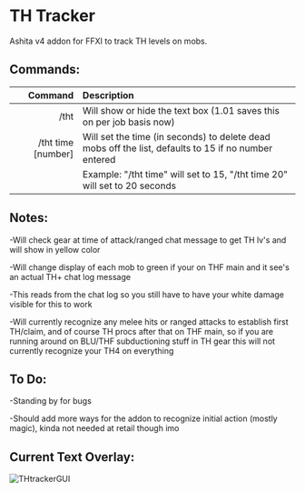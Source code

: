 # TH Tracker

Ashita v4 addon for FFXI to track TH levels on mobs.

## Commands:

|**Command**|**Description**|
|------------:|:---|
|/tht|Will show or hide the text box (1.01 saves this on per job basis now)|
|/tht time [number]|Will set the time (in seconds) to delete dead mobs off the list, defaults to 15 if no number entered|
||Example: "/tht time" will set to 15, "/tht time 20" will set to 20 seconds|

## Notes:

-Will check gear at time of attack/ranged chat message to get TH lv's and will show in yellow color

-Will change display of each mob to green if your on THF main and it see's an actual TH+ chat log message

-This reads from the chat log so you still have to have your white damage visible for this to work

-Will currently recognize any melee hits or ranged attacks to establish first TH/claim, and of course TH procs after that on THF main, so if you are running around on BLU/THF subductioning stuff in TH gear this will not currently recognize your TH4 on everything

## To Do:

-Standing by for bugs

-Should add more ways for the addon to recognize initial action (mostly magic), kinda not needed at retail though imo

## Current Text Overlay: 

![THtrackerGUI](https://user-images.githubusercontent.com/66495755/184027421-2eb820ff-342d-412a-905e-87b124830fb2.png)
